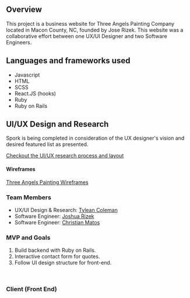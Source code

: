 
## Overview

This project is a business website for Three Angels Painting Company located in Macon County, NC, founded by Jose Rizek. This website was a collaborative effort between one UX/UI Designer and two Software Engineers.

## Languages and frameworks used

- Javascript
- HTML
- SCSS
- React.JS (hooks)
- Ruby
- Ruby on Rails

## UI/UX Design and Research

Spork is being completed in consideration of the UX designer's vision and desired featured list as presented. 

[Checkout the UI/UX research process and layout](https://docs.google.com/document/d/1S_QlQU7x59b6z78SgrOxBMRO7fMoCTHt/edit)

#### Wireframes

[Three Angels Painting Wireframes](https://www.figma.com/file/hAyjm6wpSrVOFc81i3TcIi/Three-Angels-Painting)

### Team Members

- UX/UI Design & Research: [Tylean Coleman](https://www.linkedin.com/in/tyleancoleman/)
- Software Engineer: [Joshua Rizek](https://www.linkedin.com/in/joshua-rizek-1a6a28199/)
- Software Engineer: [Christian Matos](https://www.linkedin.com/in/christianrmatos/)

### MVP and Goals

1. Build backend with Ruby on Rails.
2. Interactive contact form for quotes.
3. Follow UI design structure for front-end.

<br>

### Client (Front End)



